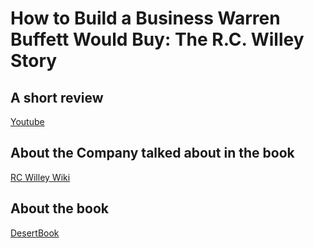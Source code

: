 # How to Build a Business Warren Buffett Would Buy: The R.C. Willey Story

## A short review
[Youtube](https://www.youtube.com/watch?v=V9Rm_7e5Sv0)

## About the Company talked about in the book
[RC Willey Wiki](https://en.wikipedia.org/wiki/RC_Willey_Home_Furnishings)

## About the book
[DesertBook](https://deseretbook.com/p/how-build-business-warren-buffett-would-buy-rc-willey-story-jeff-benedict-69389?variant_id=30490-cd)